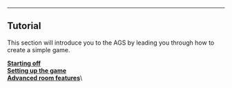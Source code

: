 


------------------------------------------------------------------------

Tutorial
--------

This section will introduce you to the AGS by leading you through how to
create a simple game.

[**Starting off**](ags9#StartingOff)\
[**Setting up the game**](ags10#Settingupthegame)\
[**Advanced room features**](ags11#topic14)\

